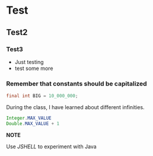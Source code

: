 # Test
## Test2
### Test3
* Just testing
* test some more
### Remember that constants should be capitalized
```java
final int BIG = 10_000_000;
```

During the class, I have learned about different infinities.

```java
Integer.MAX_VALUE
Double.MAX_VALUE + 1
```
**NOTE**

Use *JSHELL* to experiment with Java
